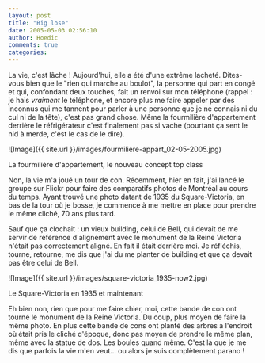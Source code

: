 ```yaml
---
layout: post
title: "Big lose"
date: 2005-05-03 02:56:10
author: Hoedic
comments: true
categories: 
---
```



La vie, c'est lâche ! Aujourd'hui, elle a été d'une extrême lacheté. Dites-vous bien que le "rien qui marche au boulot", la personne qui part en congé et qui, confondant deux touches, fait un renvoi sur mon téléphone (rappel : je hais *vraiment* le téléphone, et encore plus me faire appeler par des inconnus qui me tannent pour parler à une personne que je ne connais ni du cul ni de la tête), c'est pas grand chose. Même la fourmilière d'appartement derrière le réfrigérateur c'est finalement pas si vache (pourtant ça sent le nid à merde, c'est le cas de le dire).

![Image]({{ site.url }}/images/fourmiliere-appart_02-05-2005.jpg)
<div class="photoattrib">La fourmilière d'appartement, le nouveau concept top class</div>



Non, la vie m'a joué un tour de con. Récemment, hier en fait, j'ai lancé le groupe  sur Flickr pour faire des comparatifs photos de Montréal au cours du temps. Ayant trouvé une photo datant de 1935 du Square-Victoria, en bas de la tour où je bosse, je commence à me mettre en place pour prendre le même cliché, 70 ans plus tard.

Sauf que ça clochait : un vieux building, celui de Bell, qui devait de me servir de référence d'alignement avec le monument de la Reine Victoria n'était pas correctement aligné. En fait il était derrière moi. Je réfléchis, tourne, retourne, me dis que j'ai du me planter de building et que ça devait pas être celui de Bell.

![Image]({{ site.url }}/images/square-victoria_1935-now2.jpg)
<div class="photoattrib">Le Square-Victoria en 1935 et maintenant</div>



Eh bien non, rien que pour me faire chier, moi, cette bande de con ont tourné le monument de la Reine Victoria. Du coup, plus moyen de faire la même photo. En plus cette bande de cons ont planté des arbres à l'endroit où était pris le cliché d'époque, donc pas moyen de prendre le même plan, même avec la statue de dos. Les boules quand même. C'est là que je me dis que parfois la vie m'en veut... ou alors je suis complètement parano !